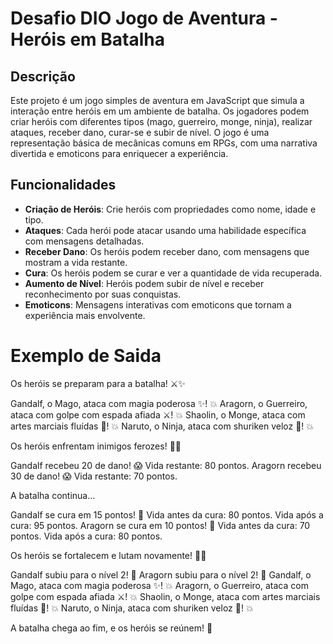 # Desafio DIO Jogo de Aventura - Heróis em Batalha

## Descrição

Este projeto é um jogo simples de aventura em JavaScript que simula a interação entre heróis em um ambiente de batalha. Os jogadores podem criar heróis com diferentes tipos (mago, guerreiro, monge, ninja), realizar ataques, receber dano, curar-se e subir de nível. O jogo é uma representação básica de mecânicas comuns em RPGs, com uma narrativa divertida e emoticons para enriquecer a experiência.

## Funcionalidades

- **Criação de Heróis**: Crie heróis com propriedades como nome, idade e tipo.
- **Ataques**: Cada herói pode atacar usando uma habilidade específica com mensagens detalhadas.
- **Receber Dano**: Os heróis podem receber dano, com mensagens que mostram a vida restante.
- **Cura**: Os heróis podem se curar e ver a quantidade de vida recuperada.
- **Aumento de Nível**: Heróis podem subir de nível e receber reconhecimento por suas conquistas.
- **Emoticons**: Mensagens interativas com emoticons que tornam a experiência mais envolvente.

# Exemplo de Saida

Os heróis se preparam para a batalha! ⚔️✨

Gandalf, o Mago, ataca com magia poderosa ✨! 💥
Aragorn, o Guerreiro, ataca com golpe com espada afiada ⚔️! 💥
Shaolin, o Monge, ataca com artes marciais fluídas 🥋! 💥
Naruto, o Ninja, ataca com shuriken veloz 🥷! 💥

Os heróis enfrentam inimigos ferozes! 🐉💥

Gandalf recebeu 20 de dano! 😱
Vida restante: 80 pontos.
Aragorn recebeu 30 de dano! 😱
Vida restante: 70 pontos.

A batalha continua...

Gandalf se cura em 15 pontos! 💖
Vida antes da cura: 80 pontos.
Vida após a cura: 95 pontos.
Aragorn se cura em 10 pontos! 💖
Vida antes da cura: 70 pontos.
Vida após a cura: 80 pontos.

Os heróis se fortalecem e lutam novamente! 💪💖

Gandalf subiu para o nível 2! 🎉
Aragorn subiu para o nível 2! 🎉
Gandalf, o Mago, ataca com magia poderosa ✨! 💥
Aragorn, o Guerreiro, ataca com golpe com espada afiada ⚔️! 💥
Shaolin, o Monge, ataca com artes marciais fluídas 🥋! 💥
Naruto, o Ninja, ataca com shuriken veloz 🥷! 💥

A batalha chega ao fim, e os heróis se reúnem! 🎊

